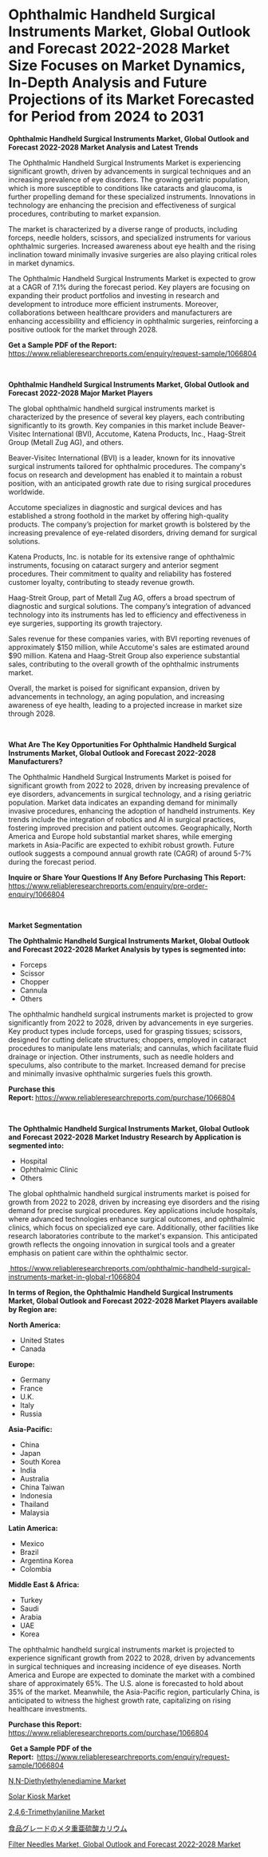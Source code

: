 <p><h1>Ophthalmic Handheld Surgical Instruments Market, Global Outlook and Forecast 2022-2028 Market Size Focuses on Market Dynamics, In-Depth Analysis and Future Projections of its Market Forecasted for Period from 2024 to 2031</h1></p><p><strong>Ophthalmic Handheld Surgical Instruments Market, Global Outlook and Forecast 2022-2028 Market Analysis and Latest Trends</strong></p>
<p><p>The Ophthalmic Handheld Surgical Instruments Market is experiencing significant growth, driven by advancements in surgical techniques and an increasing prevalence of eye disorders. The growing geriatric population, which is more susceptible to conditions like cataracts and glaucoma, is further propelling demand for these specialized instruments. Innovations in technology are enhancing the precision and effectiveness of surgical procedures, contributing to market expansion.</p><p>The market is characterized by a diverse range of products, including forceps, needle holders, scissors, and specialized instruments for various ophthalmic surgeries. Increased awareness about eye health and the rising inclination toward minimally invasive surgeries are also playing critical roles in market dynamics.</p><p>The Ophthalmic Handheld Surgical Instruments Market is expected to grow at a CAGR of 7.1% during the forecast period. Key players are focusing on expanding their product portfolios and investing in research and development to introduce more efficient instruments. Moreover, collaborations between healthcare providers and manufacturers are enhancing accessibility and efficiency in ophthalmic surgeries, reinforcing a positive outlook for the market through 2028.</p></p>
<p><strong>Get a Sample PDF of the Report:&nbsp;</strong> <a href="https://www.reliableresearchreports.com/enquiry/request-sample/1066804">https://www.reliableresearchreports.com/enquiry/request-sample/1066804</a></p>
<p>&nbsp;</p>
<p><strong>Ophthalmic Handheld Surgical Instruments Market, Global Outlook and Forecast 2022-2028 Major Market Players</strong></p>
<p><p>The global ophthalmic handheld surgical instruments market is characterized by the presence of several key players, each contributing significantly to its growth. Key companies in this market include Beaver-Visitec International (BVI), Accutome, Katena Products, Inc., Haag-Streit Group (Metall Zug AG), and others.</p><p>Beaver-Visitec International (BVI) is a leader, known for its innovative surgical instruments tailored for ophthalmic procedures. The company's focus on research and development has enabled it to maintain a robust position, with an anticipated growth rate due to rising surgical procedures worldwide.</p><p>Accutome specializes in diagnostic and surgical devices and has established a strong foothold in the market by offering high-quality products. The company’s projection for market growth is bolstered by the increasing prevalence of eye-related disorders, driving demand for surgical solutions.</p><p>Katena Products, Inc. is notable for its extensive range of ophthalmic instruments, focusing on cataract surgery and anterior segment procedures. Their commitment to quality and reliability has fostered customer loyalty, contributing to steady revenue growth.</p><p>Haag-Streit Group, part of Metall Zug AG, offers a broad spectrum of diagnostic and surgical solutions. The company’s integration of advanced technology into its instruments has led to efficiency and effectiveness in eye surgeries, supporting its growth trajectory.</p><p>Sales revenue for these companies varies, with BVI reporting revenues of approximately $150 million, while Accutome's sales are estimated around $90 million. Katena and Haag-Streit Group also experience substantial sales, contributing to the overall growth of the ophthalmic instruments market.</p><p>Overall, the market is poised for significant expansion, driven by advancements in technology, an aging population, and increasing awareness of eye health, leading to a projected increase in market size through 2028.</p></p>
<p>&nbsp;</p>
<p><strong>What Are The Key Opportunities For Ophthalmic Handheld Surgical Instruments Market, Global Outlook and Forecast 2022-2028 Manufacturers?</strong></p>
<p><p>The Ophthalmic Handheld Surgical Instruments Market is poised for significant growth from 2022 to 2028, driven by increasing prevalence of eye disorders, advancements in surgical technology, and a rising geriatric population. Market data indicates an expanding demand for minimally invasive procedures, enhancing the adoption of handheld instruments. Key trends include the integration of robotics and AI in surgical practices, fostering improved precision and patient outcomes. Geographically, North America and Europe hold substantial market shares, while emerging markets in Asia-Pacific are expected to exhibit robust growth. Future outlook suggests a compound annual growth rate (CAGR) of around 5-7% during the forecast period.</p></p>
<p><strong>Inquire or Share Your Questions If Any Before Purchasing This Report:</strong> <a href="https://www.reliableresearchreports.com/enquiry/pre-order-enquiry/1066804">https://www.reliableresearchreports.com/enquiry/pre-order-enquiry/1066804</a></p>
<p>&nbsp;</p>
<p><strong>Market Segmentation</strong></p>
<p><strong>The Ophthalmic Handheld Surgical Instruments Market, Global Outlook and Forecast 2022-2028 Market Analysis by types is segmented into:</strong></p>
<p><ul><li>Forceps</li><li>Scissor</li><li>Chopper</li><li>Cannula</li><li>Others</li></ul></p>
<p><p>The ophthalmic handheld surgical instruments market is projected to grow significantly from 2022 to 2028, driven by advancements in eye surgeries. Key product types include forceps, used for grasping tissues; scissors, designed for cutting delicate structures; choppers, employed in cataract procedures to manipulate lens materials; and cannulas, which facilitate fluid drainage or injection. Other instruments, such as needle holders and speculums, also contribute to the market. Increased demand for precise and minimally invasive ophthalmic surgeries fuels this growth.</p></p>
<p><strong>Purchase this Report:&nbsp;</strong><a href="https://www.reliableresearchreports.com/purchase/1066804">https://www.reliableresearchreports.com/purchase/1066804</a></p>
<p>&nbsp;</p>
<p><strong>The Ophthalmic Handheld Surgical Instruments Market, Global Outlook and Forecast 2022-2028 Market Industry Research by Application is segmented into:</strong></p>
<p><ul><li>Hospital</li><li>Ophthalmic Clinic</li><li>Others</li></ul></p>
<p><p>The global ophthalmic handheld surgical instruments market is poised for growth from 2022 to 2028, driven by increasing eye disorders and the rising demand for precise surgical procedures. Key applications include hospitals, where advanced technologies enhance surgical outcomes, and ophthalmic clinics, which focus on specialized eye care. Additionally, other facilities like research laboratories contribute to the market's expansion. This anticipated growth reflects the ongoing innovation in surgical tools and a greater emphasis on patient care within the ophthalmic sector.</p></p>
<p><a href="https://www.reliableresearchreports.com/ophthalmic-handheld-surgical-instruments-market-in-global-r1066804">&nbsp;https://www.reliableresearchreports.com/ophthalmic-handheld-surgical-instruments-market-in-global-r1066804</a></p>
<p><strong>In terms of Region, the Ophthalmic Handheld Surgical Instruments Market, Global Outlook and Forecast 2022-2028 Market Players available by Region are:</strong></p>
<p>
    <p> <strong> North America: </strong>
        <ul>
            <li>United States</li>
            <li>Canada</li>
        </ul>
        </p> 
    <p> <strong> Europe: </strong>
        <ul>
            <li>Germany</li>
            <li>France</li>
            <li>U.K.</li>
            <li>Italy</li>
            <li>Russia</li>
        </ul>
        </p> 
    <p> <strong> Asia-Pacific: </strong>
        <ul>
            <li>China</li>
            <li>Japan</li>
            <li>South Korea</li>
            <li>India</li>
            <li>Australia</li>
            <li>China Taiwan</li>
            <li>Indonesia</li>
            <li>Thailand</li>
            <li>Malaysia</li>
        </ul>
        </p> 
    <p> <strong> Latin America: </strong>
        <ul>
            <li>Mexico</li>
            <li>Brazil</li>
            <li>Argentina Korea</li>
            <li>Colombia</li>
        </ul>
        </p> 
    <p> <strong> Middle East & Africa: </strong>
        <ul>
            <li>Turkey</li>
            <li>Saudi</li>
            <li>Arabia</li>
            <li>UAE</li>
            <li>Korea</li>
        </ul>
    </p>
    </p>
<p><p>The ophthalmic handheld surgical instruments market is projected to experience significant growth from 2022 to 2028, driven by advancements in surgical techniques and increasing incidence of eye diseases. North America and Europe are expected to dominate the market with a combined share of approximately 65%. The U.S. alone is forecasted to hold about 35% of the market. Meanwhile, the Asia-Pacific region, particularly China, is anticipated to witness the highest growth rate, capitalizing on rising healthcare investments.</p></p>
<p><strong>Purchase this Report: </strong><a href="https://www.reliableresearchreports.com/purchase/1066804">https://www.reliableresearchreports.com/purchase/1066804</a></p>
<p>&nbsp;<strong>Get a Sample PDF of the Report:&nbsp;&nbsp;</strong><a href="https://www.reliableresearchreports.com/enquiry/request-sample/1066804">https://www.reliableresearchreports.com/enquiry/request-sample/1066804</a></p>
<p><strong></strong></p>
<p><p><a href="https://issuu.com/reportprime-2/docs/nn-diethylethylenediamine-market-si_7b24f5beaddf6e">N,N-Diethylethylenediamine Market</a></p><p><a href="https://www.linkedin.com/pulse/global-perspectives-solar-kiosk-market-trends-challenges-9uxzc?trackingId=iuJf3kRGQ4Cx6DmKyOG0JA%3D%3D">Solar Kiosk Market</a></p><p><a href="https://issuu.com/reportprime-2/docs/246-trimethylaniline-market-size-20_a178df47b3de8e">2,4,6-Trimethylaniline Market</a></p><p><a href="https://github.com/lababdou/Market-Research-Report-List-5/blob/main/484899887513.md">食品グレードのメタ重亜硫酸カリウム</a></p><p><a href="https://github.com/globismark/Market-Research-Report-List-5/blob/main/filter-needles-market-global-outlook-and-forecast-2022-2028-market.md">Filter Needles Market, Global Outlook and Forecast 2022-2028 Market</a></p></p>